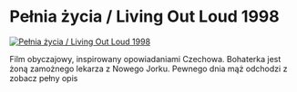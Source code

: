 Pełnia życia / Living Out Loud 1998 
=============
[![Pełnia życia / Living Out Loud 1998 ](http://vidos.pl/images/player.gif)](http://vidos.pl/pelnia-zycia-living-out-loud-1998)

 Film obyczajowy, inspirowany opowiadaniami Czechowa. Bohaterka jest żoną zamożnego lekarza z Nowego Jorku. Pewnego dnia mąż odchodzi z zobacz pełny opis
